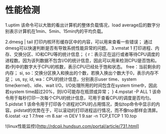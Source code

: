 
# 性能检测

1.uptim
	该命令可以大致的看出计算机的整体负载情况，load average后的数字分别表示计算机在1min、5min、15min内的平均负载。
	
2.dmesg | tail
	打印内核环形缓存区中的内容，可以用来查看一些错误；
	通过dmesg可以快速判断是否有导致系统性能异常的问题。
3.vmstat 1
	打印进程、内存、交换分区、IO和CPU等的统计信息；
	{
r：表示正在运行或者等待CPU调度的进程数。因为该列数据不包含I/O的统计信息，因此可以用来检测CPU是否饱和。若r列中的数字大于CPU的核数，表示CPU已经处于饱和状态。
free：当前剩余的内存；
si, so：交换分区换入和换出的个数，若换入换出个数大于0，表示内存不足；
us, sy, id, wa：CPU的统计信息，分别表示user time、system time(kernel)、idle、wait I/O。I/O处理所用的时间包含在system time中，因此若system time超过20%，则I/O可能存在瓶颈或异常；
	}
4.mpstat -P ALL 1
	该命令用于每秒打印一次每个CPU的统计信息，可用于查看CPU的调度是否均匀。
5.pidstat 1
	该命令用于打印各个进程对CPU的占用情况，类似top命令中显示的内容。pidstat的优势在于，可以滚动的打印进程运行情况，而不像top那样会清屏。
6.iostat -xz 1
7.free -m
8.sar -n DEV 1
9.sar -n TCP,ETCP 1
10.top


!(linux性能监控)[http://rdcqii.hundsun.com/portal/article/731.html]
